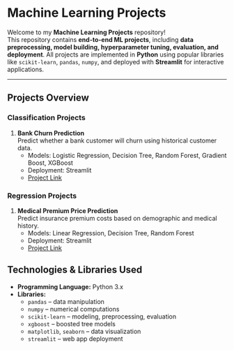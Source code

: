 # Machine Learning Projects

Welcome to my **Machine Learning Projects** repository!  
This repository contains **end-to-end ML projects**, including **data preprocessing, model building, hyperparameter tuning, evaluation, and deployment**. All projects are implemented in **Python** using popular libraries like `scikit-learn`, `pandas`, `numpy`, and deployed with **Streamlit** for interactive applications.

---

## Projects Overview

### Classification Projects
1. **Bank Churn Prediction**  
   Predict whether a bank customer will churn using historical customer data.  
   - Models: Logistic Regression, Decision Tree, Random Forest, Gradient Boost, XGBoost  
   - Deployment: Streamlit  
   - [Project Link](Classification_Project/Bank_Churn_Dataset)

### Regression Projects
1. **Medical Premium Price Prediction**  
   Predict insurance premium costs based on demographic and medical history.  
   - Models: Linear Regression, Decision Tree, Random Forest  
   - Deployment: Streamlit  
   - [Project Link](Regression_Project/Medical_Premium_Price_Prediction)
  




## Technologies & Libraries Used
- **Programming Language:** Python 3.x  
- **Libraries:**  
  - `pandas` – data manipulation  
  - `numpy` – numerical computations  
  - `scikit-learn` – modeling, preprocessing, evaluation  
  - `xgboost` – boosted tree models  
  - `matplotlib`, `seaborn` – data visualization  
  - `streamlit` – web app deployment  


